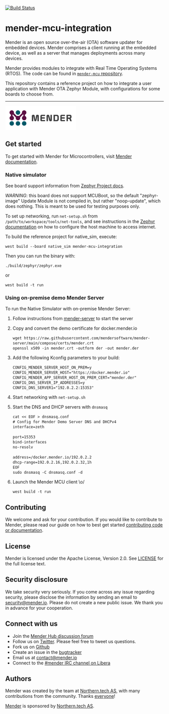 [![Build Status](https://gitlab.com/Northern.tech/Mender/mender-mcu-integration/badges/main/pipeline.svg)](https://gitlab.com/Northern.tech/Mender/mender-mcu-integration/pipelines)

# mender-mcu-integration

Mender is an open source over-the-air (OTA) software updater for embedded devices. Mender
comprises a client running at the embedded device, as well as a server that manages deployments
across many devices.

Mender provides modules to integrate with Real Time Operating Systems (RTOS). The code can be found
in [`mender-mcu` repository](https://github.com/mendersoftware/mender-mcu/).

This repository contains a reference project on how to integrate a user application with Mender OTA
Zephyr Module, with configurations for some boards to choose from.

-------------------------------------------------------------------------------

![Mender logo](https://github.com/mendersoftware/mender/raw/master/mender_logo.png)


## Get started

To get started with Mender for Microcontrollers, visit [Mender documentation](https://docs.mender.io/get-started/microcontroller-preview).

### Native simulator

See board support information from [Zephyr Project
docs](https://docs.zephyrproject.org/latest/boards/native/native_sim/doc/index.html).

*WARNING*: this board does not support MCUBoot, so the default "zephyr-image" Update Module is not
compiled in, but rather "noop-update", which does nothing. This is meant to be used for testing purposes only.

To set up networking, run `net-setup.sh` from `/path/to/workspace/tools/net-tools`, and see
instructions in the
[Zephyr documentation](https://docs.zephyrproject.org/latest/connectivity/networking/qemu_setup.html#setting-up-zephyr-and-nat-masquerading-on-host-to-access-internet)
on how to configure the host machine to access internet.

To build the reference project for native_sim, execute:
```
west build --board native_sim mender-mcu-integration
```

Then you can run the binary with:
```
./build/zephyr/zephyr.exe
```

or
```
west build -t run
```

### Using on-premise demo Mender Server

To run the Native Simulator with on-premise Mender Server:

1. Follow instructions from [mender-server](https://github.com/mendersoftware/mender-server) to start the server

2. Copy and convert the demo certificate for docker.mender.io
    ```
    wget https://raw.githubusercontent.com/mendersoftware/mender-server/main/compose/certs/mender.crt
    openssl x509 -in mender.crt -outform der -out mender.der
    ```

3. Add the following Kconfig parameters to your build:
    ```
    CONFIG_MENDER_SERVER_HOST_ON_PREM=y
    CONFIG_MENDER_SERVER_HOST="https://docker.mender.io"
    CONFIG_MENDER_APP_SERVER_HOST_ON_PREM_CERT="mender.der"
    CONFIG_DNS_SERVER_IP_ADDRESSES=y
    CONFIG_DNS_SERVER1="192.0.2.2:15353"
    ```

4. Start networking with  `net-setup.sh`

5. Start the DNS and DHCP servers with `dnsmasq`
    ```
    cat << EOF > dnsmasq.conf
    # Config for Mender Demo Server DNS and DHCPv4
    interface=zeth

    port=15353
    bind-interfaces
    no-resolv

    address=/docker.mender.io/192.0.2.2
    dhcp-range=192.0.2.16,192.0.2.32,1h
    EOF
    sudo dnsmasq -C dnsmasq.conf -d
    ```

6. Launch the Mender MCU client \o/

    ```
    west build -t run
    ```
## Contributing

We welcome and ask for your contribution. If you would like to contribute to
Mender, please read our guide on how to best get started
[contributing code or documentation](https://github.com/mendersoftware/mender/blob/master/CONTRIBUTING.md).


## License

Mender is licensed under the Apache License, Version 2.0. See
[LICENSE](https://github.com/mendersoftware/mender-mcu-integration/blob/master/LICENSE)
for the full license text.


## Security disclosure

We take security very seriously. If you come across any issue regarding
security, please disclose the information by sending an email to
[security@mender.io](security@mender.io). Please do not create a new public
issue. We thank you in advance for your cooperation.


## Connect with us

* Join the [Mender Hub discussion forum](https://hub.mender.io)
* Follow us on [Twitter](https://twitter.com/mender_io). Please
  feel free to tweet us questions.
* Fork us on [Github](https://github.com/mendersoftware)
* Create an issue in the [bugtracker](https://northerntech.atlassian.net/projects/MEN)
* Email us at [contact@mender.io](mailto:contact@mender.io)
* Connect to the [#mender IRC channel on Libera](https://web.libera.chat/?#mender)


## Authors

Mender was created by the team at [Northern.tech AS](https://northern.tech),
with many contributions from the community. Thanks
[everyone](https://github.com/mendersoftware/mender/graphs/contributors)!

[Mender](https://mender.io) is sponsored by [Northern.tech AS](https://northern.tech).
